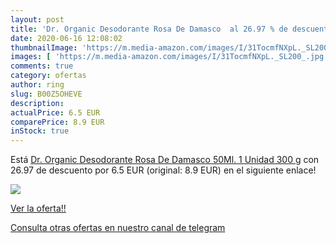 ```yaml
---
layout: post
title: 'Dr. Organic Desodorante Rosa De Damasco  al 26.97 % de descuento'
date: 2020-06-16 12:08:02
thumbnailImage: 'https://m.media-amazon.com/images/I/31TocmfNXpL._SL200_.jpg'
images: [ 'https://m.media-amazon.com/images/I/31TocmfNXpL._SL200_.jpg' ]
comments: true
category: ofertas
author: ring
slug: B00Z5OHEVE
description:
actualPrice: 6.5 EUR
comparePrice: 8.9 EUR
inStock: true
---
```


Está [Dr. Organic Desodorante Rosa De Damasco 50Ml. 1 Unidad 300 g](https://www.amazon.com/dp/B00Z5OHEVE/?tag=redken08-20) con 26.97 de descuento por 6.5 EUR (original: 8.9 EUR) en el siguiente enlace!

[![](https://m.media-amazon.com/images/I/31TocmfNXpL._SL200_.jpg)](https://www.amazon.com/dp/B00Z5OHEVE/?tag=redken08-20)

[Ver la oferta!!](https://www.amazon.com/dp/B00Z5OHEVE/?tag=redken08-20)

[Consulta otras ofertas en nuestro canal de telegram](https://t.me/s/ofertas25)
